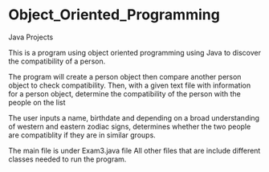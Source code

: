 # Object_Oriented_Programming
Java Projects 

This is a program using object oriented programming using Java to discover the compatibility of a person.

The program will create a person object then compare another person object to check compatibility.
Then, with a given text file with information for a person object, determine the compatibility of the person with the people on the list

The user inputs a name, birthdate and depending on a broad understanding of western and eastern zodiac signs,
determines whether the two people are compatiblity if they are in similar groups. 

The main file is under Exam3.java file
All other files that are include different classes needed to run the program. 
